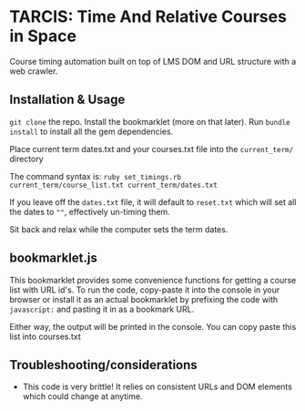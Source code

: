 TARCIS: Time And Relative Courses in Space
==========================================
Course timing automation built on top of LMS DOM and URL structure with a web crawler.

Installation & Usage
--------------------

`git clone` the repo. Install the bookmarklet (more on that later). Run `bundle install` to install all the gem dependencies.

Place current term dates.txt and your courses.txt file into the `current_term/` directory

The command syntax is: `ruby set_timings.rb current_term/course_list.txt current_term/dates.txt`

If you leave off the `dates.txt` file, it will default to `reset.txt` which will set all the dates to `""`, effectively un-timing them.

Sit back and relax while the computer sets the term dates.

bookmarklet.js
--------------
This bookmarklet provides some convenience functions for getting a course list with URL id's. To run the code, copy-paste it into the console in your browser or install it as an actual bookmarklet by prefixing the code with `javascript:` and pasting it in as a bookmark URL.

Either way, the output will be printed in the console. You can copy paste this list into courses.txt

Troubleshooting/considerations
------------------------------
* This code is very brittle! It relies on consistent URLs and DOM elements which could change at anytime.
